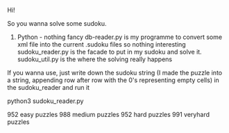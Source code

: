 Hi!

So you wanna solve some sudoku.
1. Python - nothing fancy
db-reader.py is my programme to convert some xml file into the current .sudoku files so nothing interesting
sudoku_reader.py is the facade to put in my sudoku and solve it.
sudoku_util.py is the where the solving really happens

If you wanna use, just write down the sudoku string (I made the puzzle into a string, appending row after row
with the 0's representing empty cells) in the sudoku_reader and run it

python3 sudoku_reader.py

952 easy puzzles
988 medium puzzles
952 hard puzzles
991 veryhard puzzles
